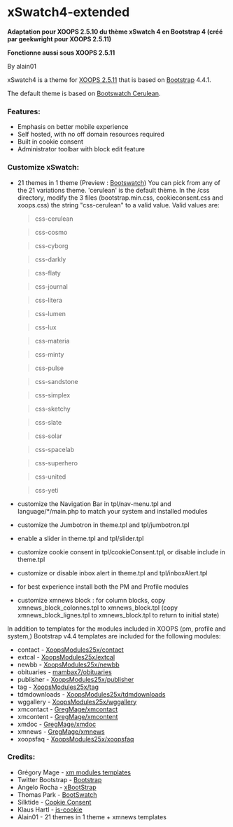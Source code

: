 # xSwatch4-extended


**Adaptation pour XOOPS 2.5.10 du thème xSwatch 4 en Bootstrap 4 (créé par geekwright pour XOOPS 2.5.11)**

**Fonctionne aussi sous XOOPS 2.5.11**

By alain01


xSwatch4 is a theme for [XOOPS 2.5.11](https://xoops.org) that is based on [Bootstrap](https://getbootstrap.com) 4.4.1.

The default theme is based on [Bootswatch Cerulean](https://bootswatch.com/cerulean/).

### Features:

- Emphasis on better mobile experience
- Self hosted, with no off domain resources required
- Built in cookie consent
- Administrator toolbar with block edit feature

### Customize xSwatch:

- 21 themes in 1 theme (Preview : [Bootswatch](https://bootswatch.com/))
  You can pick from any of the 21 variations theme. 'cerulean' is the default thème.
  In the /css directory, modify the 3 files (bootstrap.min.css, cookieconsent.css and xoops.css) the string "css-cerulean" to a valid value.
  Valid values are:
  > css-cerulean
  
  > css-cosmo
  
  > css-cyborg
  
  > css-darkly
  
  > css-flaty
  
  > css-journal
  
  > css-litera
  
  > css-lumen
  
  > css-lux
  
  > css-materia
  
  > css-minty
  
  > css-pulse
  
  > css-sandstone
  
  > css-simplex
  
  > css-sketchy
  
  > css-slate
  
  > css-solar
  
  > css-spacelab
  
  > css-superhero
  
  > css-united
  
  > css-yeti
- customize the Navigation Bar in tpl/nav-menu.tpl and language/*/main.php to match your system and installed modules
- customize the Jumbotron in theme.tpl and tpl/jumbotron.tpl
- enable a slider in theme.tpl and tpl/slider.tpl
- customize cookie consent in tpl/cookieConsent.tpl, or disable include in theme.tpl
- customize or disable inbox alert in theme.tpl and tpl/inboxAlert.tpl
- for best experience install both the PM and Profile modules
- customize xmnews block : for column blocks, copy xmnews_block_colonnes.tpl to xmnews_block.tpl (copy xmnews_block_lignes.tpl to xmnews_block.tpl to return to initial state)

In addition to templates for the modules included in XOOPS (pm, profile and system,) Bootstrap v4.4 templates are included for the following modules:

- contact - [XoopsModules25x/contact](https://github.com/XoopsModules25x/contact)
- extcal - [XoopsModules25x/extcal](https://github.com/XoopsModules25x/extcal)
- newbb - [XoopsModules25x/newbb](https://github.com/XoopsModules25x/newbb)
- obituaries - [mambax7/obituaries](https://github.com/mambax7/obituaries)
- publisher - [XoopsModules25x/publisher](https://github.com/XoopsModules25x/publisher)
- tag - [XoopsModules25x/tag](https://github.com/XoopsModules25x/tag)
- tdmdownloads - [XoopsModules25x/tdmdownloads](https://github.com/XoopsModules25x/tdmdownloads)
- wggallery - [XoopsModules25x/wggallery](https://github.com/XoopsModules25x/wggallery)
- xmcontact - [GregMage/xmcontact](https://github.com/GregMage/xmcontact)
- xmcontent - [GregMage/xmcontent](https://github.com/GregMage/xmcontent)
- xmdoc - [GregMage/xmdoc](https://github.com/GregMage/xmdoc)
- xmnews - [GregMage/xmnews](https://github.com/GregMage/xmnews)
- xoopsfaq - [XoopsModules25x/xoopsfaq](https://github.com/XoopsModules25x/xoopsfaq)


### Credits:

- Grégory Mage - [xm modules templates](https://github.com/GregMage)
- Twitter Bootstrap - [Bootstrap](https://getbootstrap.com)
- Angelo Rocha - [xBootStrap](https://github.com/angelorocha/xbootstrap)
- Thomas Park - [BootSwatch](https://bootswatch.com/)
- Silktide - [Cookie Consent](https://silktide.com/tools/cookie-consent/)
- Klaus Hartl - [js-cookie](https://github.com/js-cookie/js-cookie)
- Alain01 - 21 themes in 1 theme + xmnews templates

